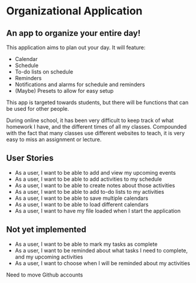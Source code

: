 # Organizational Application

## An app to organize your entire day!

This application aims to plan out your day. It will feature:

- Calendar
- Schedule
- To-do lists on schedule
- Reminders
- Notifications and alarms for schedule and reminders
- (Maybe) Presets to allow for easy setup

This app is targeted towards students, but there will be functions that can be used for other people.

During online school, it has been very difficult to keep track of what homework I have, 
and the different times of all my classes. Compounded with the fact that many classes use
different websites to teach, it is very easy to miss an assignment or lecture. 

## User Stories

- As a user, I want to be able to add and view my upcoming events
- As a user, I want to be able to add activities to my schedule
- As a user, I want to be able to create notes about those activities
- As a user, I want to be able to add to-do lists to my activities
- As a user, I want to be able to save multiple calendars
- As a user, I want to be able to load different calendars
- As a user, I want to have my file loaded when I start the application

## Not yet implemented
- As a user, I want to be able to mark my tasks as complete
- As a user, I want to be reminded about what tasks I need to complete, and my upcoming activities
- As a user, I want to choose when I will be reminded about my activities

Need to move Github accounts